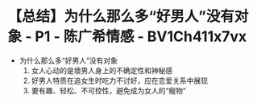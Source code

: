 # 【总结】为什么那么多“好男人”没有对象 - P1 - 陈广希情感 - BV1Ch411x7vx

-   为什么那么多“好男人”没有对象
    1.  女人心动的是壞男人身上的不确定性和神秘感
    2.  好男人特质在追女生时吃力不讨好，应在恋爱关系中展现
    3.  要有趣、轻松、不可控性，避免成为女人的“寵物”